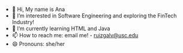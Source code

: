 - 👋 Hi, My name is Ana
- 👀 I’m interested in Software Engineering and exploring the FinTech Industry!
- 🌱 I’m currently learning HTML and Java
- 📫 How to reach me: email me! - ruizgalv@usc.edu
- 😄 Pronouns: she/her
<!---
anaruizg99/anaruizg99 is a ✨ special ✨ repository because its `README.md` (this file) appears on your GitHub profile.
You can click the Preview link to take a look at your changes.
--->
